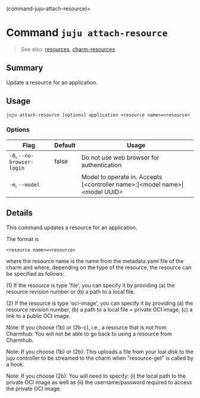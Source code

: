 (command-juju-attach-resource)=
# Command `juju attach-resource`
> See also: [resources](#resources), [charm-resources](#charm-resources)

## Summary
Update a resource for an application.

## Usage
```juju attach-resource [options] application <resource name>=<resource>```

### Options
| Flag | Default | Usage |
| --- | --- | --- |
| `-B`, `--no-browser-login` | false | Do not use web browser for authentication |
| `-m`, `--model` |  | Model to operate in. Accepts [&lt;controller name&gt;:]&lt;model name&gt;&#x7c;&lt;model UUID&gt; |

## Details

This command updates a resource for an application.

The format is

    <resource name>=<resource>

where the resource name is the name from the metadata.yaml file of the charm
and where, depending on the type of the resource, the resource can be specified
as follows: 

(1) If the resource is type 'file', you can specify it by providing
(a) the resource revision number or
(b) a path to a local file.

(2) If the resource is type 'oci-image', you can specify it by providing
(a) the resource revision number,
(b) a path to a local file = private OCI image,
(c) a link to a public OCI image.


Note: If you choose (1b) or (2b-c), i.e., a resource that is not from Charmhub:
You will not be able to go back to using a resource from Charmhub.

Note: If you choose (1b) or (2b): This uploads a file from your loal disk to the juju
controller to be streamed to the charm when "resource-get" is called by a hook.

Note: If you choose (2b): You will need to specify:
(i) the local path to the private OCI image as well as
(ii) the username/password required to access the private OCI image.